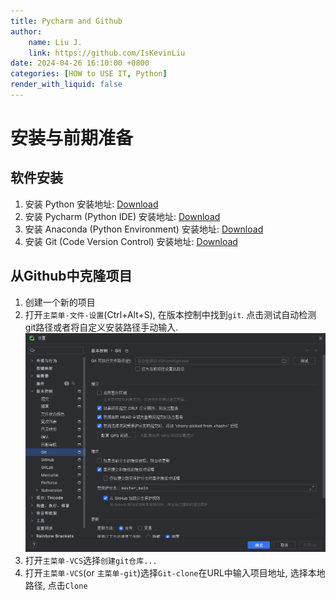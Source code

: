 ```yaml
---
title: Pycharm and Github
author: 
    name: Liu J.
    link: https://github.com/IsKevinLiu
date: 2024-04-26 16:10:00 +0800
categories: [HOW to USE IT, Python]
render_with_liquid: false
---
```


# 安装与前期准备
## 软件安装
1. 安装 Python
   安装地址: [Download](https://www.python.org/downloads)
2. 安装 Pycharm (Python IDE)
   安装地址: [Download](https://www.jetbrains.com/pycharm/download/?section=windows)
3. 安装 Anaconda (Python Environment)
   安装地址: [Download](https://www.anaconda.com/products/individual)
4. 安装 Git  (Code Version Control)
   安装地址: [Download](https://git-scm.com/downloads)

## 从Github中克隆项目
1. 创建一个新的项目
2. 打开`主菜单-文件-设置`(Ctrl+Alt+S), 在版本控制中找到`git`. 点击测试自动检测git路径或者将自定义安装路径手动输入.
   ![Settings git in Pycharm](https://github.com/IsKevinLiu/IsKevinLiu.github.io/blob/main/_image/20240426/001.png)
3. 打开`主菜单-VCS`选择`创建git仓库...`
4. 打开`主菜单-VCS`(or `主菜单-git`)选择`Git-clone`在URL中输入项目地址, 选择本地路径, 点击`Clone`
  
